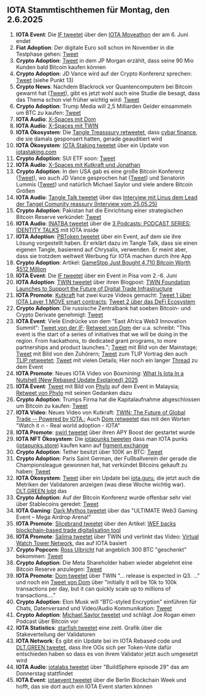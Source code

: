 ## IOTA Stammtischthemen für Montag, den 2.6.2025

1. **IOTA Event**: Die [IF tweetet](https://x.com/iota/status/1927016899184902289) über den [IOTA Moveathon](https://x.com/AngelHack/status/1927937174856683730) der am 6. Juni endet
2. **Fiat Adoption**: Der digitale Euro soll schon im November in die Testphase gehen: [Tweet](https://x.com/MissCryptoGER/status/1927229864156844243)
3. **Crypto Adoption**: [Tweet](https://x.com/Vivek4real_/status/1927104330135413089) in dem JP Morgan erzählt, dass seine 90 Mio Kunden bald Bitcoin kaufen können
4. **Crypto Adoption**: JD Vance wird auf der Crypto Konferenz sprechen: [Tweet](https://x.com/pete_rizzo_/status/1926882372470833336) (siehe Punkt 13)
5. **Crypto News**: Nachdem Blackrock vor Quantencomputern bei Bitcoin gewarnt hat ([Tweet](https://x.com/Cointelegraph/status/1927243453856911392)), gibt es jetzt wohl auch eine Studie die besagt, dass das Thema schon viel früher wichtig wird: [Tweet](https://x.com/Cointelegraph/status/1927220795018727829)
6. **Crypto Adoption**: Trump Media will 2,5 Milliarden Gelder einsammeln um BTC zu kaufen: [Tweet](https://x.com/pete_rizzo_/status/1927353819081400606)
7. **IOTA Audio**: [X-Spaces mit Dom](https://x.com/Edward__Park/status/1927339461106438549)
8. **IOTA Audio**: [X-Spaces mit TWIN](https://x.com/INATBA_org/status/1927363775348252956)
9. **IOTA Ökosystem**: Die [Tangle Treasssury retweetet](https://x.com/TangleTreasury/status/1927313983289069839), dass [cybar finance](https://x.com/cybar_finance), die sie damals gesponsert hatten, gerade geauditiert wird
10. **IOTA Ökosystem**: [IOTA Staking tweetet](https://x.com/iotaStaking/status/1927285128142754298) über ein Update von [iotastaking.com](https://www.iotastaking.com/)
11. **Crypto Adoption**: SUI ETF soon: [Tweet](https://x.com/Cointelegraph/status/1927338494998782028)
12. **IOTA Audio**: [X-Spaces mit Kutkraft und Jonathan](https://x.com/kutkraft/status/1926888235101249705)
13. **Crypto Adoption**: In den USA gab es eine große Bitcoin Konferenz ([Tweet](https://x.com/Cointelegraph/status/1927809853411446944)), wo auch JD Vance gesprochen hat ([Tweet](https://x.com/blocktrainer/status/1927767796840104008)) und Senatorin Lummis ([Tweet](https://x.com/blocktrainer/status/1927414426509914328)) und natürlich Michael Saylor und viele andere Bitcoin Größen
14. **IOTA Audio**: [Tangle Talk tweetet](https://x.com/tangle_talk/status/1927387792897687672) über das [Interview mit Linus dem Lead der Tangel Comunity reassury (Interview vom 25.05.25)](https://www.youtube.com/watch?v=t8gpeLiFOVg)
15. **Crypto Adoption**: Pakistan hat die Einrichtung einer strategischen Bitcoin Reserve verkündet: [Tweet](https://x.com/Vivek4real_/status/1927824640983826446)
16. **IOTA Audio**: [INATBA tweetet](https://x.com/INATBA_org/status/1927771671940739243) über die [3 Podcasts: PODCAST SERIES: IDENTITY TALKS](https://inatba.org/working-groups/working-group-identity/) mit IOTA inside
17. **IOTA Adoption**: [PBToken tweetet](https://x.com/pbtokn/status/1927751709922607260) über ein Event, auf dem sie ihre Lösung vorgestellt haben. Er erklärt dazu im Tangle Talk, dass sie einen eigenen Tangle, basierend auf Chrysalis, verwenden. Er meint aber, dass sie trotzdem weltweit Werbung für IOTA machen durch ihre App
18. **Crypto Adoption**: Artikel: [GameStop Just Bought 4,710 Bitcoin Worth $512 Million](https://watcher.guru/news/gamestop-just-bought-4710-bitcoin-worth-512-million)
19. **IOTA Event**: Die [IF tweetet](https://x.com/iota/status/1927667551124808043) über ein Event in Pisa vom 2.-6. Juni
20. **IOTA Adoption**: [TWIN tweetet](https://x.com/TWINGlobalOrg/status/1927377921741566414) über ihren Blogpost: [TWIN Foundation Launches to Support the Future of Digital Trade Infrastructure](https://missionproject.eu/news/twin-foundation-launches-to-support-the-future-of-digital-trade-infrastructure/)
21. **IOTA Promote**: [Kutkraft](https://x.com/kutkraft) hat zwei kurze Videos gemacht: [Tweet 1 über IOTA Layer 1 MOVE smart contracts](https://x.com/kutkraft/status/1927339171221282937); [Tweet 2 über das DeFi Ecosystem](https://x.com/kutkraft/status/1927876180469768443)
22. **Crypto Adoption**: Die russische Zentralbank hat soeben Bitcoin- und Crypto Derivate genehmigt: [Tweet](https://x.com/Vivek4real_/status/1927994982259957803)
23. **IOTA Event**: Viele Eindrücke von dem "East Africa Web3 Innovation Summit": [Tweet von der IF](https://x.com/iota/status/1928350576317800537); [Retweet von Dom](https://x.com/DomSchiener/status/1928421425246798178) der u.a. schreibt: "This event is the start of a series of initiatives that we will be doing in the region. From hackathons, to dedicated grant programs, to more partnerships and product launches."; [Tweet](https://x.com/dx5ve/status/1928362562862698651) mit Bild von der Mainstage; [Tweet](https://x.com/dx5ve/status/1928372472354677144) mit Bild von den Zuhörern; [Tweet](https://x.com/moseskemibaro/status/1928412659353030719) zum TLIP Vortrag den auch [TLIP retweetet](https://x.com/TLIP_io/status/1928418985210421471); [Tweet](https://x.com/moseskemibaro/status/1928466326424608855) mit vielen Details; Hier noch ein langer [Thread](https://x.com/Morgan_minor254/status/1928581193919812031) zu dem Event
24. **IOTA Promote**: Neues IOTA Video von Boxmining: [What Is Iota In a Nutshell (New Rebased Update Explained) 2025](https://www.youtube.com/watch?v=aCJYMwKPSpk)
25. **IOTA Event**: [Tweet](https://x.com/MalaysiaBCW/status/1928457129192767937) mit Bild von [Phylo](https://x.com/PhyloIota) auf dem Event in Malaysia; [Retweet von Phylo](https://x.com/PhyloIota/status/1928600144338903523) mit seinen Gedanken dazu
26. **Crypto Adoption**: Trumps Firma hat die Kapitalaufnahme abgeschlossen um Bitcoin zu kaufen: [Tweet](https://x.com/blocktrainer/status/1928474351092859350)
27. **IOTA Video**: Neues Video von Kutkraft: [TWIN: The Future of Global Trade -- Powered by IOTA.](https://www.youtube.com/watch?v=oHtYmPRjzKs); Auch [Dom retweetet](https://x.com/DomSchiener/status/1928429571168186808) das mit den Worten "Watch it 🔥 - Real world adoption - IOTA"
28. **IOTA Promote**: [swirl tweetet](https://x.com/swirlstake/status/1928405311540416713) über ihren APY Boost der gestartet wurde
29. **IOTA NFT Ökosystem**: Die [iotapunks tweeten](https://x.com/IotaPunks_71/status/1928191176286327206) dass man IOTA punks ([iotapunks.store](https://iotapunks.store/)) kaufen kann auf [figment.exchange](https://www.figment.exchange/)
30. **Crypto Adoption**: Tether besitzt über 100K an BTC: [Tweet](https://x.com/BitcoinMagazine/status/1928166935537058181)
31. **Crypto Adoption**: Paris Saint German, der Fußballverein der gerade die Championsleague gewonnen hat, hat verkündet Bitcoins gekauft zu haben: [Tweet](https://x.com/BitcoinMagazine/status/1928158160751079898)
32. **IOTA Ökosystem**: [Tweet](https://x.com/iota_guru/status/1928123059744956841) über ein Update bei [iota.guru](https://www.iota.guru/), die jetzt auch die Metriken der Validatoren anzeigen (was diese Woche wichtig war). [DLT.GREEN lobt](https://x.com/dlt_green/status/1928471584144056581) das
33. **Crypto Adoption**: Auf der Bitcoin Konferenz wurde offenbar sehr viel über Stablecoins geredet: [Tweet](https://x.com/HodlMagoo/status/1928149356286271822)
34. **IOTA Gaming**: [Dark Mythos tweetet](https://x.com/DarkMythosIOTA/status/1928934261551157311) über das "ULTIMATE Web3 Gaming Event – Mega Airdrop Arena!"
35. **IOTA Promote**: [Slicebrand tweetet](https://x.com/slicedbrand/status/1928091709226758195) über den Artikel: [WEF backs blockchain-based trade digitalisation tool](https://www.gtreview.com/news/fintech/wef-backs-blockchain-based-trade-digitalisation-tool/)
36. **IOTA Promote**: [Salima tweetet](https://x.com/Salimasbegum/status/1928912818474009083) über TWIN und verlinkt das Video: [Virtual Watch Tower Network](https://www.youtube.com/watch?v=joCzTceHIM4), das auf IOTA basiert
37. **Crypto Popcorn**: [Ross Ulbricht](https://x.com/RealRossU) hat angeblich 300 BTC "geschenkt" bekommen: [Tweet](https://x.com/kkashi_yt/status/1929028579683139650)
38. **Crypto Adoption**: Die Meta Shareholder haben wieder abgelehnt eine Bitcoin Reserve anzulegen: [Tweet](https://x.com/WhaleInsider/status/1928802068057256430)
39. **IOTA Promote**: [Dom tweetet](https://x.com/DomSchiener/status/1929104195996524604) über TWIN "... release is expected in Q3. ..." und noch ein [Tweet von Dom](https://x.com/DomSchiener/status/1929107308157481235) über "initially it will be 10k to 100k transactions per day, but it can quickly scale up to millions of transactions...."
40. **Crypto Adoption**: Elon Musk will "BTC-styled Encryption" einführen für Chats, Datenversand und Video/Audio Kommunikation: [Tweet](https://x.com/AltcoinDaily/status/1929242003851591719)
41. **Crypto Adoption**: [Michael Saylor tweetet](https://x.com/saylor/status/1928931268852412704) und schlägt Joe Rogan einen Podcast über Bitcoin vor
42. **IOTA Statistics**: [starfish tweetet](https://x.com/starfishoneiota/status/1929415931312152598) eine zeitl. Grafik über die Stakeverteilung der Validatoren
43. **IOTA Network**: Es gibt ein Update bei im IOTA Rebased code und [DLT.GREEN tweetet](https://x.com/dlt_green/status/1929403140438208592), dass ihre OGs sich per Token-Vote dafür entschieden haben so dass es von ihrem Validator jetzt auch umgesetzt wird
44. **IOTA Audio**: [iotalabs tweetet](https://x.com/iotalabs_/status/1929478441734156406) über "BuildSphere episode 29" das am Donnerstag stattfindet
45. **IOTA Event**: [iotaevent tweetet](https://x.com/iotashop/status/1929482459000807787) über die Berlin Blockchain Week und hofft, das sie dort auch ein IOTA Event starten können
